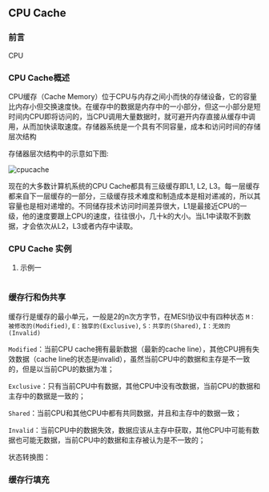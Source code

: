 ## CPU Cache

### 前言

CPU

### CPU Cache概述
CPU缓存（Cache Memory）位于CPU与内存之间小而快的存储设备，它的容量比内存小但交换速度快。在缓存中的数据是内存中的一小部分，但这一小部分是短时间内CPU即将访问的，当CPU调用大量数据时，就可避开内存直接从缓存中调用，从而加快读取速度。存储器系统是一个具有不同容量，成本和访问时间的存储层次结构

存储器层次结构中的示意如下图:

![cpucache](http://jijiantuku-cocoding.oss-cn-shanghai.aliyuncs.com/18-8-30/211875.jpg)

现在的大多数计算机系统的CPU Cache都具有三级缓存即L1, L2, L3。每一层缓存都来自下一层缓存的一部分，三级缓存技术难度和制造成本是相对递减的，所以其容量也是相对递增的。不同储存技术访问时间差异很大，L1是最接近CPU的一级，他的速度要跟上CPU的速度，往往很小，几十k的大小。当L1中读取不到数据，才会依次从L2，L3或者内存中读取。




### CPU Cache 实例
1. 示例一

```

```

### 缓存行和伪共享

缓存行是缓存的最小单元，一般是2的n次方字节，在MESI协议中有四种状态 `M：被修改的(Modified)`, `E：独享的(Exclusive)`, `S：共享的(Shared)`, `I：无效的(Invalid)`

`Modified`：当前CPU cache拥有最新数据（最新的cache line），其他CPU拥有失效数据（cache line的状态是invalid），虽然当前CPU中的数据和主存是不一致的，但是以当前CPU的数据为准；

`Exclusive`：只有当前CPU中有数据，其他CPU中没有改数据，当前CPU的数据和主存中的数据是一致的；

`Shared`：当前CPU和其他CPU中都有共同数据，并且和主存中的数据一致；

`Invalid`：当前CPU中的数据失效，数据应该从主存中获取，其他CPU中可能有数据也可能无数据，当前CPU中的数据和主存被认为是不一致的；

状态转换图：


### 缓存行填充






